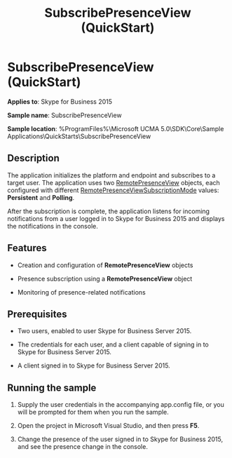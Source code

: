 ﻿---
title: SubscribePresenceView (QuickStart)
TOCTitle: SubscribePresenceView (QuickStart)
ms:assetid: 4a3d3894-80f2-4553-b719-25cc7fce92fc
ms:mtpsurl: https://msdn.microsoft.com/en-us/library/Dn454838(v=office.16)
ms:contentKeyID: 65240102
ms.date: 07/27/2015
mtps_version: v=office.16
---

# SubscribePresenceView (QuickStart)

**Applies to**: Skype for Business 2015

**Sample name**: SubscribePresenceView

**Sample location**: %ProgramFiles%\\Microsoft UCMA 5.0\\SDK\\Core\\Sample Applications\\QuickStarts\\SubscribePresenceView

## Description

The application initializes the platform and endpoint and subscribes to a target user. The application uses two [RemotePresenceView](https://msdn.microsoft.com/en-us/library/hh381152\(v=office.16\)) objects, each configured with different [RemotePresenceViewSubscriptionMode](https://msdn.microsoft.com/en-us/library/hh381952\(v=office.16\)) values: **Persistent** and **Polling**.

After the subscription is complete, the application listens for incoming notifications from a user logged in to Skype for Business 2015 and displays the notifications in the console.

## Features

  - Creation and configuration of **RemotePresenceView** objects

  - Presence subscription using a **RemotePresenceView** object

  - Monitoring of presence-related notifications

## Prerequisites

  - Two users, enabled to user Skype for Business Server 2015.

  - The credentials for each user, and a client capable of signing in to Skype for Business Server 2015.

  - A client signed in to Skype for Business Server 2015.

## Running the sample

1.  Supply the user credentials in the accompanying app.config file, or you will be prompted for them when you run the sample.

2.  Open the project in Microsoft Visual Studio, and then press **F5**.

3.  Change the presence of the user signed in to Skype for Business 2015, and see the presence change in the console.

